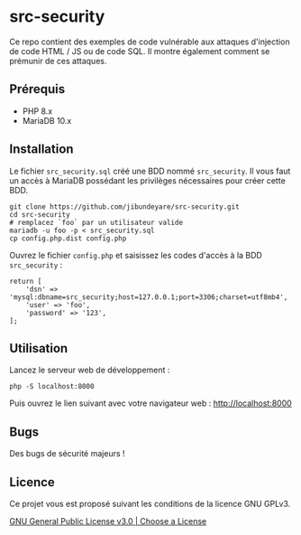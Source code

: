 # src-security

Ce repo contient des exemples de code vulnérable aux attaques d'injection de code HTML / JS ou de code SQL.
Il montre également comment se prémunir de ces attaques.

## Prérequis

- PHP 8.x
- MariaDB 10.x

## Installation

Le fichier `src_security.sql` créé une BDD nommé `src_security`.
Il vous faut un accès à MariaDB possédant les privilèges nécessaires pour créer cette BDD.

```
git clone https://github.com/jibundeyare/src-security.git
cd src-security
# remplacez `foo` par un utilisateur valide
mariadb -u foo -p < src_security.sql
cp config.php.dist config.php
```

Ouvrez le fichier `config.php` et saisissez les codes d'accès à la BDD `src_security` :

```
return [
    'dsn' => 'mysql:dbname=src_security;host=127.0.0.1;port=3306;charset=utf8mb4',
    'user' => 'foo',
    'password' => '123',
];
```

## Utilisation

Lancez le serveur web de développement :

```
php -S localhost:8000
```

Puis ouvrez le lien suivant avec votre navigateur web : [http://localhost:8000](http://localhost:8000)

## Bugs

Des bugs de sécurité majeurs !

## Licence

Ce projet vous est proposé suivant les conditions de la licence GNU GPLv3.

[GNU General Public License v3.0 | Choose a License](https://choosealicense.com/licenses/gpl-3.0/)

